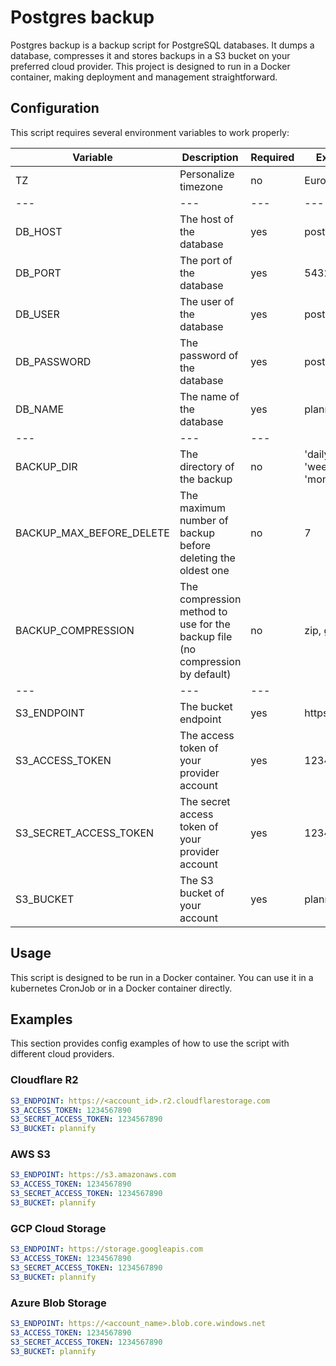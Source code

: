 # Postgres backup

Postgres backup is a backup script for PostgreSQL databases. It dumps a database, compresses it and stores backups in a S3 bucket on your preferred cloud provider. This project is designed to run in a Docker container, making deployment and management straightforward.

## Configuration
This script requires several environment variables to work properly:

| Variable | Description | Required | Example |
| --- | --- | --- | --- |
| TZ | Personalize timezone | no | Europe/Paris |
| --- | --- | --- | --- |
| DB_HOST | The host of the database | yes | postgres |
| DB_PORT | The port of the database | yes | 5432 |
| DB_USER | The user of the database | yes | postgres |
| DB_PASSWORD | The password of the database | yes | postgres |
| DB_NAME | The name of the database | yes | plannify |
| --- | --- | --- |
| BACKUP_DIR | The directory of the backup | no | 'daily', 'weekly', 'monthly' |
| BACKUP_MAX_BEFORE_DELETE | The maximum number of backup before deleting the oldest one | no | 7 |
| BACKUP_COMPRESSION | The compression method to use for the backup file (no compression by default) | no | zip, gzip, xz |
| --- | --- | --- |
| S3_ENDPOINT | The bucket endpoint | yes | https://... |
| S3_ACCESS_TOKEN | The access token of your provider account | yes | 1234567890 |
| S3_SECRET_ACCESS_TOKEN | The secret access token of your provider account | yes | 1234567890 |
| S3_BUCKET | The S3 bucket of your account | yes | plannify |

## Usage

This script is designed to be run in a Docker container. You can use it in a kubernetes CronJob or in a Docker container directly.

## Examples

This section provides config examples of how to use the script with different cloud providers.

### Cloudflare R2

```yaml
S3_ENDPOINT: https://<account_id>.r2.cloudflarestorage.com
S3_ACCESS_TOKEN: 1234567890
S3_SECRET_ACCESS_TOKEN: 1234567890
S3_BUCKET: plannify
```

### AWS S3

```yaml
S3_ENDPOINT: https://s3.amazonaws.com
S3_ACCESS_TOKEN: 1234567890
S3_SECRET_ACCESS_TOKEN: 1234567890
S3_BUCKET: plannify
```

### GCP Cloud Storage

```yaml
S3_ENDPOINT: https://storage.googleapis.com
S3_ACCESS_TOKEN: 1234567890
S3_SECRET_ACCESS_TOKEN: 1234567890
S3_BUCKET: plannify
```

### Azure Blob Storage

```yaml
S3_ENDPOINT: https://<account_name>.blob.core.windows.net
S3_ACCESS_TOKEN: 1234567890
S3_SECRET_ACCESS_TOKEN: 1234567890
S3_BUCKET: plannify
```
